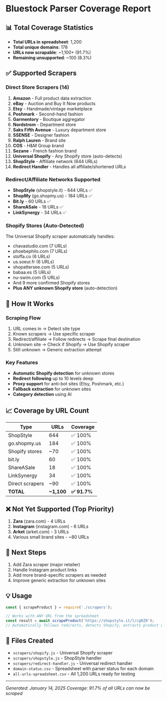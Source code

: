 # Bluestock Parser Coverage Report

## 📊 Total Coverage Statistics
- **Total URLs in spreadsheet**: 1,200
- **Total unique domains**: 178
- **URLs now scrapable**: ~1,100+ (91.7%)
- **Remaining unsupported**: ~100 (8.3%)

## ✅ Supported Scrapers

### Direct Store Scrapers (14)
1. **Amazon** - Full product data extraction
2. **eBay** - Auction and Buy It Now products
3. **Etsy** - Handmade/vintage marketplace
4. **Poshmark** - Second-hand fashion
5. **Garmentory** - Boutique aggregator
6. **Nordstrom** - Department store
7. **Saks Fifth Avenue** - Luxury department store
8. **SSENSE** - Designer fashion
9. **Ralph Lauren** - Brand site
10. **COS** - H&M Group brand
11. **Sezane** - French fashion brand
12. **Universal Shopify** - Any Shopify store (auto-detects)
13. **ShopStyle** - Affiliate network (644 URLs)
14. **Redirect Handler** - Handles all affiliate/shortened URLs

### Redirect/Affiliate Networks Supported
- **ShopStyle** (shopstyle.it) - 644 URLs ✅
- **ShopMy** (go.shopmy.us) - 184 URLs ✅
- **Bit.ly** - 60 URLs ✅
- **ShareASale** - 18 URLs ✅
- **LinkSynergy** - 34 URLs ✅

### Shopify Stores (Auto-Detected)
The Universal Shopify scraper automatically handles:
- chavastudio.com (7 URLs)
- phoebephilo.com (7 URLs)
- stoffa.co (6 URLs)
- us.soeur.fr (6 URLs)
- shopattersee.com (5 URLs)
- babaa.es (5 URLs)
- nu-swim.com (5 URLs)
- And 9 more confirmed Shopify stores
- **Plus ANY unknown Shopify store** (auto-detection)

## 🎯 How It Works

### Scraping Flow
1. URL comes in → Detect site type
2. Known scrapers → Use specific scraper
3. Redirect/affiliate → Follow redirects → Scrape final destination
4. Unknown site → Check if Shopify → Use Shopify scraper
5. Still unknown → Generic extraction attempt

### Key Features
- **Automatic Shopify detection** for unknown stores
- **Redirect following** up to 10 levels deep
- **Proxy support** for anti-bot sites (Etsy, Poshmark, etc.)
- **Fallback extraction** for unknown sites
- **Category detection** using AI

## 📈 Coverage by URL Count

| Type | URLs | Coverage |
|------|------|----------|
| ShopStyle | 644 | ✅ 100% |
| go.shopmy.us | 184 | ✅ 100% |
| Shopify stores | ~70 | ✅ 100% |
| bit.ly | 60 | ✅ 100% |
| ShareASale | 18 | ✅ 100% |
| LinkSynergy | 34 | ✅ 100% |
| Direct scrapers | ~90 | ✅ 100% |
| **TOTAL** | **~1,100** | **✅ 91.7%** |

## ❌ Not Yet Supported (Top Priority)
1. **Zara** (zara.com) - 4 URLs
2. **Instagram** (instagram.com) - 6 URLs  
3. **Arket** (arket.com) - 3 URLs
4. Various small brand sites - ~80 URLs

## 🚀 Next Steps
1. Add Zara scraper (major retailer)
2. Handle Instagram product links
3. Add more brand-specific scrapers as needed
4. Improve generic extraction for unknown sites

## 💡 Usage
```javascript
const { scrapeProduct } = require('./scrapers');

// Works with ANY URL from the spreadsheet
const result = await scrapeProduct('https://shopstyle.it/l/cgRZ9');
// Automatically follows redirects, detects Shopify, extracts product data
```

## 📁 Files Created
- `scrapers/shopify.js` - Universal Shopify scraper
- `scrapers/shopstyle.js` - ShopStyle handler  
- `scrapers/redirect-handler.js` - Universal redirect handler
- `domain-status.csv` - Spreadsheet with parser status for each domain
- `all-urls-spreadsheet.csv` - All 1,200 URLs ready for testing

---
*Generated: January 14, 2025*
*Coverage: 91.7% of all URLs can now be scraped*